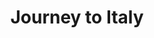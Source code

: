 ---
title: "Journey to Italy"
year: 1954
rating: 3.5
stars: "★★★½"
rewatched: false
permalink: "journey-to-italy"
watched_on: 2022-07-31
---